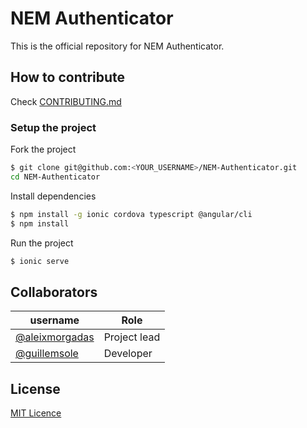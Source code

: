 # NEM Authenticator

This is the official repository for NEM Authenticator.

## How to contribute

Check [CONTRIBUTING.md](CONTRIBUTING.md)

### Setup the project

Fork the project

```bash
$ git clone git@github.com:<YOUR_USERNAME>/NEM-Authenticator.git
cd NEM-Authenticator
```
Install dependencies

```bash
$ npm install -g ionic cordova typescript @angular/cli
$ npm install
```

Run the project

```bash
$ ionic serve
```

## Collaborators

| username | Role |
| --- | --- |
| [@aleixmorgadas](https://github.com/aleixmorgadas) | Project lead |
| [@guillemsole](https://github.com/guillemsole) | Developer |

## License

[MIT Licence](https://github.com/aleixmorgadas/NEM-Authenticator/blob/master/LICENSE)

[pull-request]:https://help.github.com/articles/about-pull-requests/
[telegram-group]:https://t.me/nemauth
[trello-roadmap]:https://trello.com/b/5YctwWt7/nem-authenticator-public-roadmap
[github-issues]:https://github.com/aleixmorgadas/NEM-Authenticator/issues
